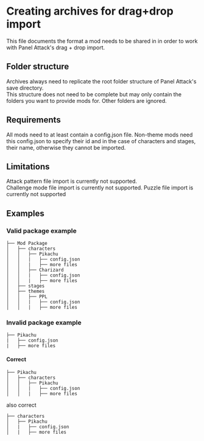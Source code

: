 # Creating archives for drag+drop import

This file documents the format a mod needs to be shared in in order to work with Panel Attack's drag + drop import.

## Folder structure

Archives always need to replicate the root folder structure of Panel Attack's save directory.  
This structure does not need to be complete but may only contain the folders you want to provide mods for. Other folders are ignored.

## Requirements

All mods need to at least contain a config.json file. Non-theme mods need this config.json to specify their id and in the case of characters and stages, their name, otherwise they cannot be imported.

## Limitations

Attack pattern file import is currently not supported.  
Challenge mode file import is currently not supported.
Puzzle file import is currently not supported

## Examples

### Valid package example

```
├── Mod Package
│   ├── characters
│   │   ├── Pikachu
│   │   |   ├── config.json
│   │   |   ├── more files
│   │   ├── Charizard
│   │   |   ├── config.json
│   │   |   ├── more files
│   ├── stages
│   ├── themes
│   │   ├── PPL
│   │   |   ├── config.json
│   │   |   ├── more files
```

### Invalid package example

```
├── Pikachu
|   ├── config.json
|   ├── more files
```

#### Correct

```
├── Pikachu
│   ├── characters
│   │   ├── Pikachu
│   │   |   ├── config.json
│   │   |   ├── more files
```

also correct

```
├── characters
│   ├── Pikachu
│   |   ├── config.json
│   |   ├── more files
```